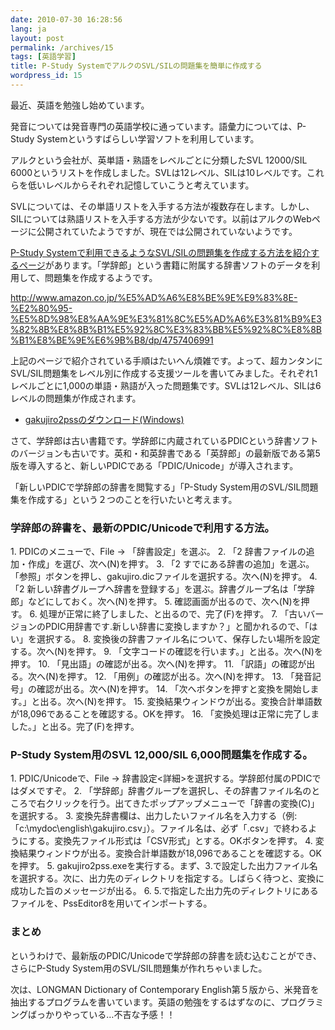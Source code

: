 ```yaml
---
date: 2010-07-30 16:28:56
lang: ja
layout: post
permalink: /archives/15
tags: [英語学習]
title: P-Study SystemでアルクのSVL/SILの問題集を簡単に作成する
wordpress_id: 15
---
```

最近、英語を勉強し始めています。

発音については発音専門の英語学校に通っています。語彙力については、P-Study Systemというすばらしい学習ソフトを利用しています。

アルクという会社が、英単語・熟語をレベルごとに分類したSVL 12000/SIL 6000というリストを作成しました。SVLは12レベル、SILは10レベルです。これらを低いレベルからそれぞれ記憶していこうと考えています。

SVLについては、その単語リストを入手する方法が複数存在します。しかし、SILについては熟語リストを入手する方法が少ないです。以前はアルクのWebページに公開されていたようですが、現在では公開されていないようです。

<a href="http://www.takke.jp/wiki/index.php?PSS%2F%B3%D8%BC%AD%CF%BA%A4%AB%A4%E9%A4%CESVL%CC%E4%C2%EA%BD%B8%A4%CE%BA%EE%A4%EA%CA%FD">P-Study Systemで利用できるようなSVL/SILの問題集を作成する方法を紹介するページ</a>があります。「学辞郎」という書籍に附属する辞書ソフトのデータを利用して、問題集を作成するようです。

http://www.amazon.co.jp/%E5%AD%A6%E8%BE%9E%E9%83%8E-%E2%80%95-%E5%8D%98%E8%AA%9E%E3%81%8C%E5%AD%A6%E3%81%B9%E3%82%8B%E8%8B%B1%E5%92%8C%E3%83%BB%E5%92%8C%E8%8B%B1%E8%BE%9E%E6%9B%B8/dp/4757406991

上記のページで紹介されている手順はたいへん煩雑です。よって、超カンタンにSVL/SIL問題集をレベル別に作成する支援ツールを書いてみました。それぞれ1レベルごとに1,000の単語・熟語が入った問題集です。SVLは12レベル、SILは6レベルの問題集が作成されます。
<ul>
	<li><a href="http://tasuku.suenaga.name/pub/english/gakujiro2pss.zip" target="_blank">gakujiro2pssのダウンロード(Windows)</a></li>
</ul>
さて、学辞郎は古い書籍です。学辞郎に内蔵されているPDICという辞書ソフトのバージョンも古いです。英和・和英辞書である「英辞郎」の最新版である第5版を導入すると、新しいPDICである「PDIC/Unicode」が導入されます。

「新しいPDICで学辞郎の辞書を閲覧する」「P-Study System用のSVL/SIL問題集を作成する」という２つのことを行いたいと考えます。
<h3>学辞郎の辞書を、最新のPDIC/Unicodeで利用する方法。</h3>
1. PDICのメニューで、File -> 「辞書設定」を選ぶ。
2. 「2 辞書ファイルの追加・作成」を選び、次へ(N)を押す。
3. 「2 すでにある辞書の追加」を選ぶ。「参照」ボタンを押し、gakujiro.dicファイルを選択する。次へ(N)を押す。
4. 「2 新しい辞書グループへ辞書を登録する」を選ぶ。辞書グループ名は「学辞郎」などにしておく。次へ(N)を押す。
5. 確認画面が出るので、次へ(N)を押す。
6. 処理が正常に終了しました、と出るので、完了(F)を押す。
7. 「古いバージョンのPDIC用辞書です.新しい辞書に変換しますか？」と聞かれるので、「はい」を選択する。
8. 変換後の辞書ファイル名について、保存したい場所を設定する。次へ(N)を押す。
9. 「文字コードの確認を行います。」と出る。次へ(N)を押す。
10. 「見出語」の確認が出る。次へ(N)を押す。
11. 「訳語」の確認が出る。次へ(N)を押す。
12. 「用例」の確認が出る。次へ(N)を押す。
13. 「発音記号」の確認が出る。次へ(N)を押す。
14. 「次へボタンを押すと変換を開始します。」と出る。次へ(N)を押す。
15. 変換結果ウィンドウが出る。変換合計単語数が18,096であることを確認する。OKを押す。
16. 「変換処理は正常に完了しました。」と出る。完了(F)を押す。
<h3>P-Study System用のSVL 12,000/SIL 6,000問題集を作成する。</h3>
1. PDIC/Unicodeで、File -> 辞書設定<詳細>を選択する。学辞郎付属のPDICではダメですぞ。
2. 「学辞郎」辞書グループを選択し、その辞書ファイル名のところで右クリックを行う。出てきたポップアップメニューで「辞書の変換(C)」を選択する。
3. 変換先辞書欄は、出力したいファイル名を入力する（例:「c:\mydoc\english\gakujiro.csv」）。ファイル名は、必ず「.csv」で終わるようにする。変換先ファイル形式は「CSV形式」とする。OKボタンを押す。
4. 変換結果ウィンドウが出る。変換合計単語数が18,096であることを確認する。OKを押す。
5. gakujiro2pss.exeを実行する。まず、3.で設定した出力ファイル名を選択する。次に、出力先のディレクトリを指定する。しばらく待つと、変換に成功した旨のメッセージが出る。
6. 5.で指定した出力先のディレクトリにあるファイルを、PssEditor8を用いてインポートする。
<h3>まとめ</h3>
というわけで、最新版のPDIC/Unicodeで学辞郎の辞書を読む込むことができ、さらにP-Study System用のSVL/SIL問題集が作れちゃいました。

次は、LONGMAN Dictionary of Contemporary English第５版から、米発音を抽出するプログラムを書いています。英語の勉強をするはずなのに、プログラミングばっかりやっている…不吉な予感！！
